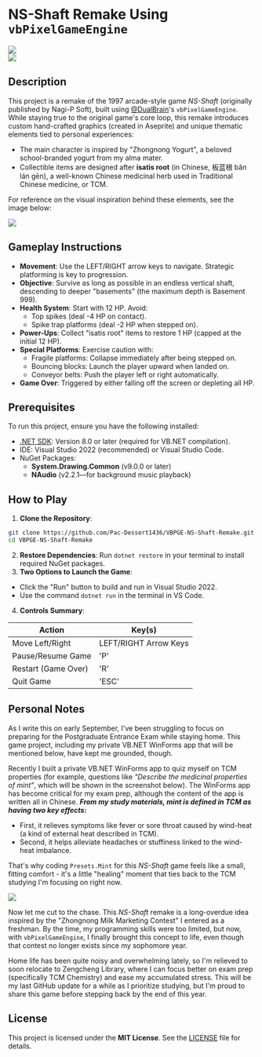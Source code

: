 # NS-Shaft Remake Using `vbPixelGameEngine`

![](Screenshots/screenshot_A.png)  
![](Screenshots/screenshot_B.png)

## Description  
This project is a remake of the 1997 arcade-style game *NS-Shaft* (originally published by Nagi-P Soft), built using [@DualBrain](https://github.com/DualBrain)'s `vbPixelGameEngine`. While staying true to the original game's core loop, this remake introduces custom hand-crafted graphics (created in Aseprite) and unique thematic elements tied to personal experiences:

- The main character is inspired by "Zhongnong Yogurt", a beloved school-branded yogurt from my alma mater.  
- Collectible items are designed after **isatis root** (in Chinese, 板蓝根 bǎn lán gēn), a well-known Chinese medicinal herb used in Traditional Chinese medicine, or TCM.  

For reference on the visual inspiration behind these elements, see the image below:

![](Screenshots/references.png)

## Gameplay Instructions
- **Movement**: Use the LEFT/RIGHT arrow keys to navigate. Strategic platforming is key to progression.  
- **Objective**: Survive as long as possible in an endless vertical shaft, descending to deeper "basements" (the maximum depth is Basement 999).
- **Health System**: Start with 12 HP. Avoid:
  - Top spikes (deal -4 HP on contact).
  - Spike trap platforms (deal -2 HP when stepped on).  
- **Power-Ups**: Collect "isatis root" items to restore 1 HP (capped at the initial 12 HP).  
- **Special Platforms**: Exercise caution with:  
  - Fragile platforms: Collapse immediately after being stepped on.
  - Bouncing blocks: Launch the player upward when landed on.
  - Conveyor belts: Push the player left or right automatically.
- **Game Over**: Triggered by either falling off the screen or depleting all HP.

## Prerequisites  
To run this project, ensure you have the following installed:  
- [.NET SDK](https://dotnet.microsoft.com/download): Version 8.0 or later (required for VB.NET compilation).  
- IDE: Visual Studio 2022 (recommended) or Visual Studio Code.  
- NuGet Packages:  
  - **System.Drawing.Common** (v9.0.0 or later)  
  - **NAudio** (v2.2.1—for background music playback)  

## How to Play  
1. **Clone the Repository**:  
  ```bash  
  git clone https://github.com/Pac-Dessert1436/VBPGE-NS-Shaft-Remake.git  
  cd VBPGE-NS-Shaft-Remake  
  ```  
2. **Restore Dependencies**:
  Run `dotnet restore` in your terminal to install required NuGet packages.  
3. **Two Options to Launch the Game**:  
  - Click the "Run" button  to build and run in Visual Studio 2022.  
  - Use the command `dotnet run` in the terminal in VS Code.  
4. **Controls Summary**:

| Action              | Key(s)                |
|---------------------|-----------------------|  
| Move Left/Right     | LEFT/RIGHT Arrow Keys |
| Pause/Resume Game   | 'P'                   |
| Restart (Game Over) | 'R'                   |
| Quit Game           | 'ESC'                 |


## Personal Notes  
As I write this on early September, I've been struggling to focus on preparing for the Postgraduate Entrance Exam while staying home. This game project, including my private VB.NET WinForms app that will be mentioned below, have kept me grounded, though.

Recently I built a private VB.NET WinForms app to quiz myself on TCM properties (for example, questions like *"Describe the medicinal properties of mint"*, which will be shown in the screenshot below). The WinForms app has become critical for my exam prep, although the content of the app is written all in Chinese. *__From my study materials, mint is defined in TCM as having two key effects:__*
- First, it relieves symptoms like fever or sore throat caused by wind-heat (a kind of external heat described in TCM).
- Second, it helps alleviate headaches or stuffiness linked to the wind-heat imbalance.

That's why coding `Presets.Mint` for this *NS-Shaft* game feels like a small, fitting comfort - it's a little "healing" moment that ties back to the TCM studying I'm focusing on right now.

![](Screenshots/private_app.png)

Now let me cut to the chase. This *NS-Shaft* remake is a long-overdue idea inspired by the "Zhongnong Milk Marketing Contest" I entered as a freshman. By the time, my programming skills were too limited, but now, with `vbPixelGameEngine`, I finally brought this concept to life, even though that contest no longer exists since my sophomore year.

Home life has been quite noisy and overwhelming lately, so I'm relieved to soon relocate to Zengcheng Library, where I can focus better on exam prep (specifically TCM Chemistry) and ease my accumulated stress. This will be my last GitHub update for a while as I prioritize studying, but I'm proud to share this game before stepping back by the end of this year.

## License  
This project is licensed under the **MIT License**. See the [LICENSE](LICENSE) file for details.